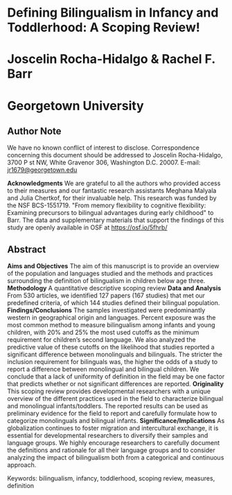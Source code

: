 # Defining Bilingualism in Infancy and Toddlerhood: A Scoping Review!
# Joscelin Rocha-Hidalgo & Rachel F. Barr
# Georgetown University

  
## **Author Note**
We have no known conflict of interest to disclose.
Correspondence concerning this document should be addressed to Joscelin Rocha-Hidalgo, 3700 P st NW, White Gravenor 306, Washington D.C. 20007. E-mail: jr1679@georgetown.edu

**Acknowledgments**
We are grateful to all the authors who provided access to their measures and our fantastic research assistants Meghana Malyala and Julia Chertkof, for their invaluable help. This research was funded by the NSF BCS-1551719. "From memory flexibility to cognitive flexibility: Examining precursors to bilingual advantages during early childhood" to Barr.
The data and supplementary materials that support the findings of this study are openly available in OSF at https://osf.io/5fhrb/

## Abstract
**Aims and Objectives**
The aim of this manuscript is to provide an overview of the population and languages studied and the methods and practices surrounding the definition of bilingualism in children below age three.
**Methodology**
A quantitative descriptive scoping review
**Data and Analysis**
From 530 articles, we identified 127 papers (167 studies) that met our predefined criteria, of which 144 studies defined their bilingual population.
**Findings/Conclusions**
The samples investigated were predominantly western in geographical origin and languages. Percent exposure was the most common method to measure bilingualism among infants and young children, with 20% and 25% the most used cutoffs as the minimum requirement for children’s second language. We also analyzed the predictive value of these cutoffs on the likelihood that studies reported a significant difference between monolinguals and bilinguals. The stricter the inclusion requirement for bilinguals was, the higher the odds of a study to report a difference between monolingual and bilingual children. We conclude that a lack of uniformity of definition in the field may be one factor that predicts whether or not significant differences are reported.
**Originality**
This scoping review provides developmental researchers with a unique overview of the different practices used in the field to characterize bilingual and monolingual infants/toddlers. The reported results can be used as preliminary evidence for the field to report and carefully formulate how to categorize monolinguals and bilingual infants.
**Significance/Implications**
As globalization continues to foster migration and intercultural exchange, it is essential for developmental researchers to diversify their samples and language groups. We highly encourage researchers to carefully document the definitions and rationale for all their language groups and to consider analyzing the impact of bilingualism both from a categorical and continuous approach.

  Keywords: bilingualism, infancy, toddlerhood, scoping review, measures, definition
